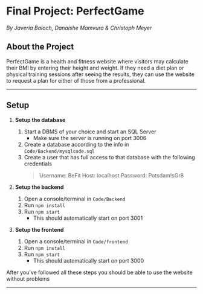 
# Final Project: PerfectGame

_By Javeria Baloch, Danaishe Mamvura & Christoph Meyer_

## About the Project

PerfectGame is a health and fitness website where visitors may calculate their BMI by entering their height and weight. If they need a diet plan or physical training sessions after seeing the results, they can use the website to request a plan for either of those from a professional.

---

## Setup

1. **Setup the database**
    1. Start a DBMS of your choice and start an SQL Server
        - Make sure the server is running on port 3006
    2. Create a database according to the info in `Code/Backend/mysqlcode.sql`
    3. Create a user that has full access to that database with the following credentials
        > Username: BeFit
        Host: localhost
        Password: Potsdam!sGr8

2. **Setup the backend**
    1. Open a console/terminal in `Code/Backend`
    2. Run `npm install`
    3. Run `npm start`
        - This should automatically start on port 3001

3. **Setup the frontend**
    1. Open a console/terminal in `Code/frontend`
    2. Run `npm install`
    3. Run `npm start`
        - This should automatically start on port 3000

After you've followed all these steps you should be able to use the website without problems

---